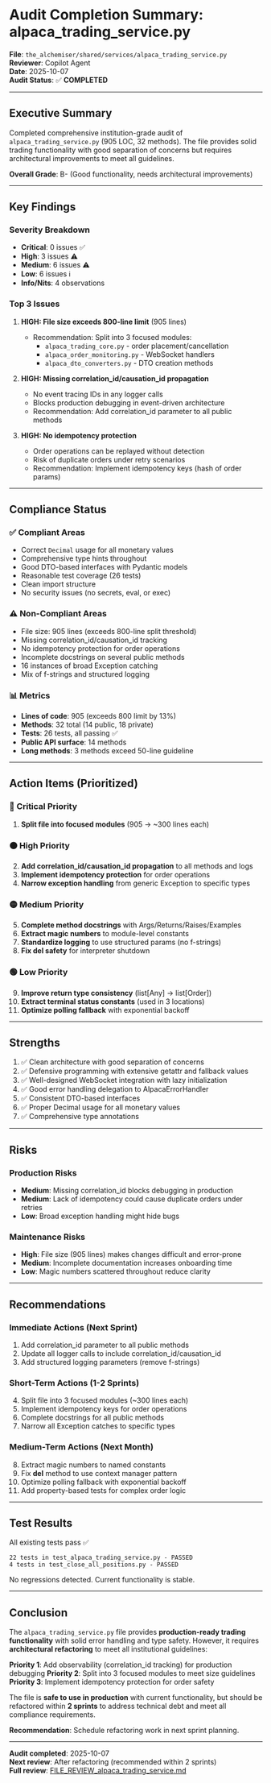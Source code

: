 # Audit Completion Summary: alpaca_trading_service.py

**File**: `the_alchemiser/shared/services/alpaca_trading_service.py`  
**Reviewer**: Copilot Agent  
**Date**: 2025-10-07  
**Audit Status**: ✅ **COMPLETED**

---

## Executive Summary

Completed comprehensive institution-grade audit of `alpaca_trading_service.py` (905 LOC, 32 methods). The file provides solid trading functionality with good separation of concerns but requires architectural improvements to meet all guidelines.

**Overall Grade**: B- (Good functionality, needs architectural improvements)

---

## Key Findings

### Severity Breakdown
- **Critical**: 0 issues ✅
- **High**: 3 issues ⚠️
- **Medium**: 6 issues ⚠️
- **Low**: 6 issues ℹ️
- **Info/Nits**: 4 observations

### Top 3 Issues

1. **HIGH: File size exceeds 800-line limit** (905 lines)
   - Recommendation: Split into 3 focused modules:
     - `alpaca_trading_core.py` - order placement/cancellation
     - `alpaca_order_monitoring.py` - WebSocket handlers
     - `alpaca_dto_converters.py` - DTO creation methods

2. **HIGH: Missing correlation_id/causation_id propagation**
   - No event tracing IDs in any logger calls
   - Blocks production debugging in event-driven architecture
   - Recommendation: Add correlation_id parameter to all public methods

3. **HIGH: No idempotency protection**
   - Order operations can be replayed without detection
   - Risk of duplicate orders under retry scenarios
   - Recommendation: Implement idempotency keys (hash of order params)

---

## Compliance Status

### ✅ Compliant Areas
- Correct `Decimal` usage for all monetary values
- Comprehensive type hints throughout
- Good DTO-based interfaces with Pydantic models
- Reasonable test coverage (26 tests)
- Clean import structure
- No security issues (no secrets, eval, or exec)

### ⚠️ Non-Compliant Areas
- File size: 905 lines (exceeds 800-line split threshold)
- Missing correlation_id/causation_id tracking
- No idempotency protection for order operations
- Incomplete docstrings on several public methods
- 16 instances of broad Exception catching
- Mix of f-strings and structured logging

### 📊 Metrics
- **Lines of code**: 905 (exceeds 800 limit by 13%)
- **Methods**: 32 total (14 public, 18 private)
- **Tests**: 26 tests, all passing ✅
- **Public API surface**: 14 methods
- **Long methods**: 3 methods exceed 50-line guideline

---

## Action Items (Prioritized)

### 🔴 Critical Priority
1. **Split file into focused modules** (905 → ~300 lines each)

### 🟠 High Priority
2. **Add correlation_id/causation_id propagation** to all methods and logs
3. **Implement idempotency protection** for order operations
4. **Narrow exception handling** from generic Exception to specific types

### 🟡 Medium Priority
5. **Complete method docstrings** with Args/Returns/Raises/Examples
6. **Extract magic numbers** to module-level constants
7. **Standardize logging** to use structured params (no f-strings)
8. **Fix __del__ safety** for interpreter shutdown

### 🟢 Low Priority
9. **Improve return type consistency** (list[Any] → list[Order])
10. **Extract terminal status constants** (used in 3 locations)
11. **Optimize polling fallback** with exponential backoff

---

## Strengths

1. ✅ Clean architecture with good separation of concerns
2. ✅ Defensive programming with extensive getattr and fallback values
3. ✅ Well-designed WebSocket integration with lazy initialization
4. ✅ Good error handling delegation to AlpacaErrorHandler
5. ✅ Consistent DTO-based interfaces
6. ✅ Proper Decimal usage for all monetary values
7. ✅ Comprehensive type annotations

---

## Risks

### Production Risks
- **Medium**: Missing correlation_id blocks debugging in production
- **Medium**: Lack of idempotency could cause duplicate orders under retries
- **Low**: Broad exception handling might hide bugs

### Maintenance Risks
- **High**: File size (905 lines) makes changes difficult and error-prone
- **Medium**: Incomplete documentation increases onboarding time
- **Low**: Magic numbers scattered throughout reduce clarity

---

## Recommendations

### Immediate Actions (Next Sprint)
1. Add correlation_id parameter to all public methods
2. Update all logger calls to include correlation_id/causation_id
3. Add structured logging parameters (remove f-strings)

### Short-Term Actions (1-2 Sprints)
4. Split file into 3 focused modules (~300 lines each)
5. Implement idempotency keys for order operations
6. Complete docstrings for all public methods
7. Narrow all Exception catches to specific types

### Medium-Term Actions (Next Month)
8. Extract magic numbers to named constants
9. Fix __del__ method to use context manager pattern
10. Optimize polling fallback with exponential backoff
11. Add property-based tests for complex order logic

---

## Test Results

All existing tests pass ✅

```
22 tests in test_alpaca_trading_service.py - PASSED
4 tests in test_close_all_positions.py - PASSED
```

No regressions detected. Current functionality is stable.

---

## Conclusion

The `alpaca_trading_service.py` file provides **production-ready trading functionality** with solid error handling and type safety. However, it requires **architectural refactoring** to meet all institutional guidelines:

**Priority 1**: Add observability (correlation_id tracking) for production debugging
**Priority 2**: Split into 3 focused modules to meet size guidelines  
**Priority 3**: Implement idempotency protection for order safety

The file is **safe to use in production** with current functionality, but should be refactored within **2 sprints** to address technical debt and meet all compliance requirements.

**Recommendation**: Schedule refactoring work in next sprint planning.

---

**Audit completed**: 2025-10-07  
**Next review**: After refactoring (recommended within 2 sprints)  
**Full review**: [FILE_REVIEW_alpaca_trading_service.md](./FILE_REVIEW_alpaca_trading_service.md)
